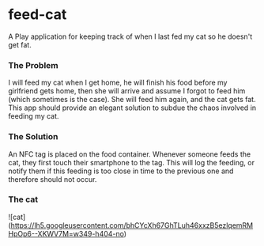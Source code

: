 # feed-cat
A Play application for keeping track of when I last fed my cat so he doesn't get fat.

### The Problem
I will feed my cat when I get home, he will finish his food before my girlfriend gets home, then she will arrive and assume I forgot to feed him (which sometimes is the case). She will feed him again, and the cat gets fat. This app should provide an elegant solution to subdue the chaos involved in feeding my cat.

### The Solution
An NFC tag is placed on the food container. Whenever someone feeds the cat, they first touch their smartphone to the tag. This will log the feeding, or notify them if this feeding is too close in time to the previous one and therefore should not occur.

### The cat
![cat]
(https://lh5.googleusercontent.com/bhCYcXh67GhTLuh46xxzB5ezlqemRMHpOp6--XKWV7M=w349-h404-no)
